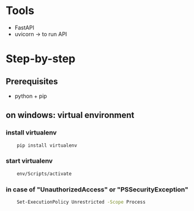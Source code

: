 # Tools

- FastAPI
- uvicorn -> to run API

# Step-by-step

## Prerequisites

- python + pip

## on windows: virtual environment

### install virtualenv

```sh
    pip install virtualenv
```

### start virtualenv

```sh
    env/Scripts/activate
```

### in case of "UnauthorizedAccess" or "PSSecurityException"

```sh
    Set-ExecutionPolicy Unrestricted -Scope Process
```
